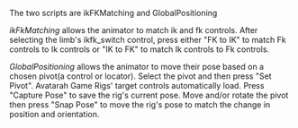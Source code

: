 The two scripts are ikFKMatching and GlobalPositioning

*ikFkMatching* allows the animator to match ik and fk controls.
After selecting the limb's ikfk_switch control,
press either "FK to IK" to match Fk controls to Ik controls or "IK to FK" to match Ik controls to Fk controls.  

*GlobalPositioning* allows the animator to move their pose based on a chosen pivot(a control or locator).
Select the pivot and then press "Set Pivot".
Avatarah Game Rigs' target controls automatically load.
Press "Capture Pose" to save the rig's current pose.
Move and/or rotate the pivot then press "Snap Pose" to move the rig's pose to match the change in position and orientation.
